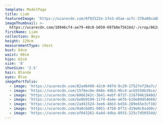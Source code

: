 ```yaml
---
template: ModelPage
title: Liam
featuredImage: 'https://ucarecdn.com/0f92522e-1fe3-45ae-acfc-378a08ca802e/'
imageThumbnail: >-
  https://ucarecdn.com/10946cf4-ae79-40c8-b050-697b8e75616d/-/crop/862x1154/1182,91/-/preview/
firstName: Liam
collection: Boys
height: 129cm
measurementType: chest
bust: 64cm
waist: 60cm
hips: 62cm
size: '8'
shoeSize: '2.5'
hair: Blonde
eyes: Blue
imagePortfolio:
  - image: 'https://ucarecdn.com/82ad6498-42c0-497d-9c29-17527ef28a7c/'
  - image: 'https://ucarecdn.com/15f8ec0e-868e-49b3-9bc4-acb5550b39ce/'
  - image: 'https://ucarecdn.com/6066342c-3b41-4ebf-8737-216794b1840d/'
  - image: 'https://ucarecdn.com/be8b9199-1174-4a4e-a6f6-b10e89d54669/'
  - image: 'https://ucarecdn.com/2ad41524-3ee6-4bb3-bd34-289e65e3cf10/'
  - image: 'https://ucarecdn.com/0a8cbd81-0051-4758-8f72-d19e0c8a160c/'
  - image: 'https://ucarecdn.com/af043261-6a4d-4dba-8931-225c7d50554d/'
---
```


